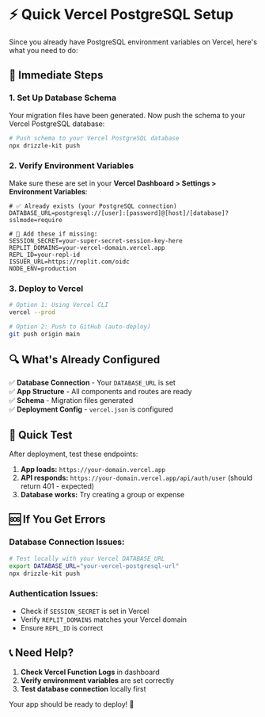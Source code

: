 # ⚡ Quick Vercel PostgreSQL Setup

Since you already have PostgreSQL environment variables on Vercel, here's what you need to do:

## 🎯 **Immediate Steps**

### 1. Set Up Database Schema

Your migration files have been generated. Now push the schema to your Vercel PostgreSQL database:

```bash
# Push schema to your Vercel PostgreSQL database
npx drizzle-kit push
```

### 2. Verify Environment Variables

Make sure these are set in your **Vercel Dashboard > Settings > Environment Variables**:

```env
# ✅ Already exists (your PostgreSQL connection)
DATABASE_URL=postgresql://[user]:[password]@[host]/[database]?sslmode=require

# 🔄 Add these if missing:
SESSION_SECRET=your-super-secret-session-key-here
REPLIT_DOMAINS=your-vercel-domain.vercel.app
REPL_ID=your-repl-id
ISSUER_URL=https://replit.com/oidc
NODE_ENV=production
```

### 3. Deploy to Vercel

```bash
# Option 1: Using Vercel CLI
vercel --prod

# Option 2: Push to GitHub (auto-deploy)
git push origin main
```

## 🔍 **What's Already Configured**

✅ **Database Connection** - Your `DATABASE_URL` is set  
✅ **App Structure** - All components and routes are ready  
✅ **Schema** - Migration files generated  
✅ **Deployment Config** - `vercel.json` is configured  

## 🚀 **Quick Test**

After deployment, test these endpoints:

1. **App loads:** `https://your-domain.vercel.app`
2. **API responds:** `https://your-domain.vercel.app/api/auth/user` (should return 401 - expected)
3. **Database works:** Try creating a group or expense

## 🆘 **If You Get Errors**

### Database Connection Issues:
```bash
# Test locally with your Vercel DATABASE_URL
export DATABASE_URL="your-vercel-postgresql-url"
npx drizzle-kit push
```

### Authentication Issues:
- Check if `SESSION_SECRET` is set in Vercel
- Verify `REPLIT_DOMAINS` matches your Vercel domain
- Ensure `REPL_ID` is correct

## 📞 **Need Help?**

1. **Check Vercel Function Logs** in dashboard
2. **Verify environment variables** are set correctly
3. **Test database connection** locally first

Your app should be ready to deploy! 🎉
